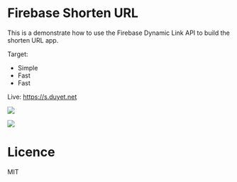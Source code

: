 # Firebase Shorten URL
This is a demonstrate how to use the Firebase Dynamic Link API to build the shorten URL app.

Target:
 - Simple
 - Fast
 - Fast

Live: https://s.duyet.net

![](.github/screenshot.png)

![](.github/screenshot2.png)


# Licence
MIT
